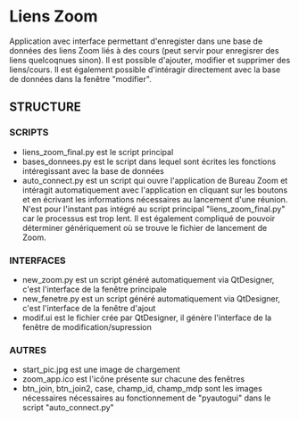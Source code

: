 # Liens Zoom
Application avec interface permettant d'enregister dans une base de données des liens Zoom liés à des cours (peut servir pour enregisrer des liens quelcoqnues sinon).
Il est possible d'ajouter, modifier et supprimer des liens/cours. Il est également possible d'intéragir directement avec la base de données dans la fenêtre "modifier".

## STRUCTURE

### SCRIPTS

- liens_zoom_final.py est le script principal
- bases_donnees.py est le script dans lequel sont écrites les fonctions intéregissant avec la base de données
- auto_connect.py est un script qui ouvre l'application de Bureau Zoom et intéragit automatiquement avec l'application en cliquant sur les boutons et en écrivant les informations nécessaires au lancement d'une réunion. N'est pour l'instant pas intégré au script principal "liens_zoom_final.py" car le processus est trop lent. Il est également compliqué de pouvoir déterminer génériquement où se trouve le fichier de lancement de Zoom.

### INTERFACES
- new_zoom.py est un script généré automatiquement via QtDesigner, c'est l'interface de la fenêtre principale
- new_fenetre.py est un script généré automatiquement via QtDesigner, c'est l'interface de la fenêtre d'ajout
- modif.ui est le fichier crée par QtDesigner, il génère l'interface de la fenêtre de modification/supression

### AUTRES

- start_pic.jpg est une image de chargement
- zoom_app.ico est l'icône présente sur chacune des fenêtres
- btn_join, btn_join2, case, champ_id, champ_mdp sont les images nécessaires nécessaires au fonctionnement de "pyautogui" dans le script "auto_connect.py"
